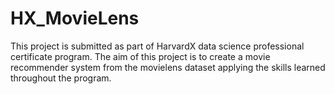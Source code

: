# HX_MovieLens
This project is submitted as part of HarvardX data science professional certificate program. The aim of this project is to create a movie recommender system from the movielens dataset applying the skills learned throughout the program. 
